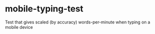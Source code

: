 # mobile-typing-test
Test that gives scaled (by accuracy) words-per-minute when typing on a mobile device
